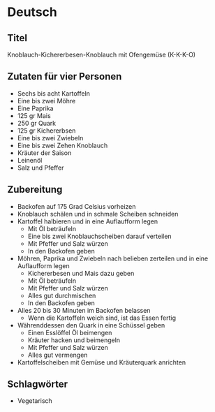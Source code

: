 # Deutsch

## Titel

Knoblauch-Kichererbesen-Knoblauch mit Ofengemüse (K-K-K-O)

## Zutaten für vier Personen

* Sechs bis acht Kartoffeln
* Eine bis zwei Möhre
* Eine Paprika
* 125 gr Mais
* 250 gr Quark
* 125 gr Kichererbsen
* Eine bis zwei Zwiebeln
* Eine bis zwei Zehen Knoblauch
* Kräuter der Saison
* Leinenöl
* Salz und Pfeffer

## Zubereitung

* Backofen auf 175 Grad Celsius vorheizen
* Knoblauch schälen und in schmale Scheiben schneiden
* Kartoffel halbieren und in eine Auflaufform legen
  * Mit Öl beträufeln
  * Eine bis zwei Knoblauchscheiben darauf verteilen
  * Mit Pfeffer und Salz würzen
  * In den Backofen geben
* Möhren, Paprika und Zwiebeln nach belieben zerteilen und in eine Auflaufform legen
  * Kichererbesen und Mais dazu geben
  * Mit Öl beträufeln
  * Mit Pfeffer und Salz würzen
  * Alles gut durchmischen
  * In den Backofen geben
* Alles 20 bis 30 Minuten im Backofen belassen
  * Wenn die Kartoffeln weich sind, ist das Essen fertig
* Währenddessen den Quark in eine Schüssel geben
  * Einen Esslöffel Öl beimengen
  * Kräuter hacken und beimengeln
  * Mit Pfeffer und Salz würzen
  * Alles gut vermengen
* Kartoffelscheiben mit Gemüse und Kräuterquark anrichten


## Schlagwörter

* Vegetarisch

